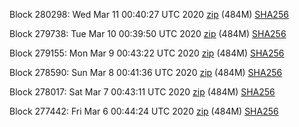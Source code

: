 Block 280298: Wed Mar 11 00:40:27 UTC 2020 [zip](https://dash-bootstrap.ams3.digitaloceanspaces.com/testnet/2020-03-11/bootstrap.dat.zip) (484M) [SHA256](https://dash-bootstrap.ams3.digitaloceanspaces.com/testnet/2020-03-11/sha256.txt)

Block 279738: Tue Mar 10 00:39:50 UTC 2020 [zip](https://dash-bootstrap.ams3.digitaloceanspaces.com/testnet/2020-03-10/bootstrap.dat.zip) (484M) [SHA256](https://dash-bootstrap.ams3.digitaloceanspaces.com/testnet/2020-03-10/sha256.txt)

Block 279155: Mon Mar  9 00:43:22 UTC 2020 [zip](https://dash-bootstrap.ams3.digitaloceanspaces.com/testnet/2020-03-09/bootstrap.dat.zip) (484M) [SHA256](https://dash-bootstrap.ams3.digitaloceanspaces.com/testnet/2020-03-09/sha256.txt)

Block 278590: Sun Mar  8 00:41:36 UTC 2020 [zip](https://dash-bootstrap.ams3.digitaloceanspaces.com/testnet/2020-03-08/bootstrap.dat.zip) (484M) [SHA256](https://dash-bootstrap.ams3.digitaloceanspaces.com/testnet/2020-03-08/sha256.txt)

Block 278017: Sat Mar  7 00:43:11 UTC 2020 [zip](https://dash-bootstrap.ams3.digitaloceanspaces.com/testnet/2020-03-07/bootstrap.dat.zip) (484M) [SHA256](https://dash-bootstrap.ams3.digitaloceanspaces.com/testnet/2020-03-07/sha256.txt)

Block 277442: Fri Mar  6 00:44:24 UTC 2020 [zip](https://dash-bootstrap.ams3.digitaloceanspaces.com/testnet/2020-03-06/bootstrap.dat.zip) (484M) [SHA256](https://dash-bootstrap.ams3.digitaloceanspaces.com/testnet/2020-03-06/sha256.txt)
